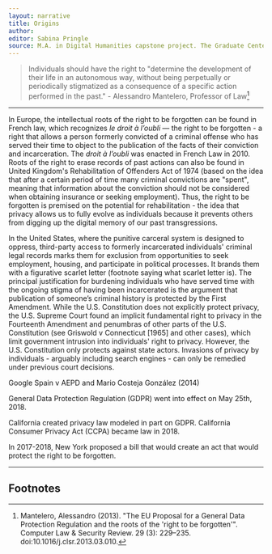 ```yaml
---
layout: narrative
title: Origins
author:
editor: Sabina Pringle
source: M.A. in Digital Humanities capstone project. The Graduate Center - CUNY. May 2020
---
```


> Individuals should have the right to "determine the development of their life in an autonomous way, without being perpetually or periodically stigmatized as a consequence of a specific action performed in the past." - Alessandro Mantelero, Professor of Law[^fn1]

[^fn1]: Mantelero, Alessandro (2013). "The EU Proposal for a General Data Protection Regulation and the roots of the 'right to be forgotten'". Computer Law & Security Review. 29 (3): 229–235. doi:10.1016/j.clsr.2013.03.010.

---

In Europe, the intellectual roots of the right to be forgotten can be found in French law, which recognizes *le droit à l’oubli* — the right to be forgotten - a right that allows a person formerly convicted of a criminal offense who has served their time to object to the publication of the facts of their conviction and incarceration. The *droit à l’oubli* was enacted in French Law in 2010. Roots of the right to erase records of past actions can also be found in United Kingdom's Rehabilitation of Offenders Act of 1974 (based on the idea that after a certain period of time many criminal convictions are "spent", meaning that information about the conviction should not be considered when obtaining insurance or seeking employment). Thus, the right to be forgotten is premised on the potential for rehabilitation - the idea that privacy allows us to fully evolve as individuals because it prevents others from digging up the digital memory of our past transgressions.

In the United States, where the punitive carceral system is designed to oppress, third-party access to formerly incarcerated individuals' criminal legal records marks them for exclusion from opportunities to seek employment, housing, and participate in political processes. It brands them with a figurative scarlet letter (footnote saying what scarlet letter is). The principal justification for burdening individuals who have served time with the ongoing stigma of having been incarcerated is the argument that publication of someone’s criminal history is protected by the First Amendment. While the U.S. Constitution does not explicitly protect privacy, the U.S. Supreme Court found an implicit fundamental right to privacy in the Fourteenth Amendment and penumbras of other parts of the U.S. Constitution (see Griswold v Connecticut [1965] and other cases), which limit government intrusion into individuals' right to privacy. However, the U.S. Constitution only protects against state actors. Invasions of privacy by individuals - arguably including search engines - can only be remedied under previous court decisions.

Google Spain v AEPD and Mario Costeja González (2014)

General Data Protection Regulation (GDPR) went into effect on May 25th, 2018.

California created privacy law modeled in part on GDPR. California Consumer Privacy Act (CCPA) became law in 2018.

In 2017-2018, New York proposed a bill that would create an act that would protect the right to be forgotten.

---

## Footnotes
